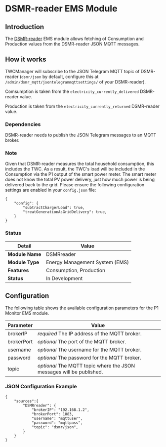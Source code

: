 # DSMR-reader EMS Module

## Introduction

The [DSMR-reader](https://github.com/dsmrreader/dsmr-reader) EMS module allows fetching of Consumption and Production values from the DSMR-reader JSON MQTT messages.

## How it works

TWCManager will subscribe to the JSON Telegram MQTT topic of DSMR-reader (`dsmr/json` by default, configure this at `/admin/dsmr_mqtt/jsontelegrammqttsettings/` of your DSMR-reader).

Comsumption is taken from the `electricity_currently_delivered` DSMR-reader value.

Production is taken from the `electricity_currently_returned` DSMR-reader value.

### Dependencies

DSMR-reader needs to publish the JSON Telegram messages to an MQTT broker.

### Note

Given that DSMR-reader measures the total household consumption, this includes the TWC. As a result, the TWC's load will be included in the  Consumption via the P1 output of the smart power meter. The smart meter does not know the total PV power delivery, just how much power is being delivered back to the grid. Please ensure the following configuration settings are enabled in your `config.json` file:

```
{
    "config": {
        "subtractChargerLoad": true,
        "treatGenerationAsGridDelivery": true,
    }
}
```

### Status

| Detail          | Value                          |
| --------------- | ------------------------------ |
| **Module Name** | DSMRreader                     |
| **Module Type** | Energy Management System (EMS) |
| **Features**    | Consumption, Production        |
| **Status**      | In Development                 |

## Configuration

The following table shows the available configuration parameters for the P1 Monitor EMS module.

| Parameter   | Value         |
| ----------- | ------------- |
| brokerIP    | *required* The IP address of the MQTT broker. |
| brokerPort  | *optional* The port of the MQTT broker. |
| username    | *optional* The username for the MQTT broker. |
| password    | *optional* The password for the MQTT broker. |
| topic       | *optional* The MQTT topic where the JSON messages will be published. |

### JSON Configuration Example

```
{
    "sources":{
        "DSMRreader": {
            "brokerIP": "192.168.1.2",
            "brokerPort": 1883,
            "username": "mqttuser",
            "password": "mqttpass",
            "topic": "dsmr/json",
        }
    }
}
```
